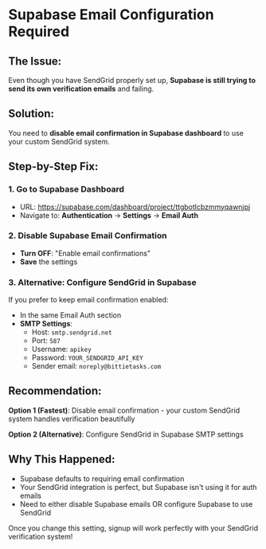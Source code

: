 # Supabase Email Configuration Required

## The Issue:
Even though you have SendGrid properly set up, **Supabase is still trying to send its own verification emails** and failing.

## Solution:
You need to **disable email confirmation in Supabase dashboard** to use your custom SendGrid system.

## Step-by-Step Fix:

### 1. Go to Supabase Dashboard
- URL: https://supabase.com/dashboard/project/ttgbotlcbzmmyqawnjpj
- Navigate to: **Authentication** → **Settings** → **Email Auth**

### 2. Disable Supabase Email Confirmation
- **Turn OFF**: "Enable email confirmations"
- **Save** the settings

### 3. Alternative: Configure SendGrid in Supabase
If you prefer to keep email confirmation enabled:
- In the same Email Auth section
- **SMTP Settings**:
  - Host: `smtp.sendgrid.net`
  - Port: `587`
  - Username: `apikey`
  - Password: `YOUR_SENDGRID_API_KEY`
  - Sender email: `noreply@bittietasks.com`

## Recommendation:
**Option 1 (Fastest)**: Disable email confirmation - your custom SendGrid system handles verification beautifully

**Option 2 (Alternative)**: Configure SendGrid in Supabase SMTP settings

## Why This Happened:
- Supabase defaults to requiring email confirmation
- Your SendGrid integration is perfect, but Supabase isn't using it for auth emails
- Need to either disable Supabase emails OR configure Supabase to use SendGrid

Once you change this setting, signup will work perfectly with your SendGrid verification system!